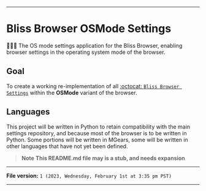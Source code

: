 
***

# Bliss Browser OSMode Settings

🌳️🌐️⚙️ The OS mode settings application for the Bliss Browser, enabling browser settings in the operating system mode of the browser.

## Goal

To create a working re-implementation of all [:octocat: `Bliss Browser Settings`](https://github.com/seanpm2001/Bliss_Browser_Settings/) within the **OSMode** variant of the browser.

## Languages

This project will be written in Python to retain compatibility with the main settings repository, and because most of the browser is to be written in Python. Some portions will be written in MGears, some will be written in other languages that have not yet been defined.

> **Note** **This README.md file may is a stub, and needs expansion**

***

**File version:** `1 (2023, Wednesday, February 1st at 3:35 pm PST)`

***
